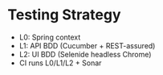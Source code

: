 
# Testing Strategy
- L0: Spring context
- L1: API BDD (Cucumber + REST-assured)
- L2: UI BDD (Selenide headless Chrome)
- CI runs L0/L1/L2 + Sonar
